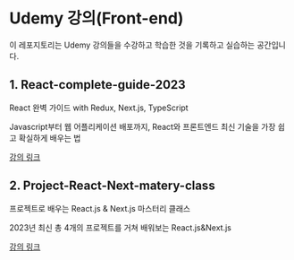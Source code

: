 # Udemy 강의(Front-end)

이 레포지토리는 Udemy 강의들을 수강하고 학습한 것을 기록하고 실습하는 공간입니다.

## 1. React-complete-guide-2023

React 완벽 가이드 with Redux, Next.js, TypeScript

Javascript부터 웹 어플리케이션 배포까지, React와 프론트엔드 최신 기술을 가장 쉽고 확실하게 배우는 법

[강의 링크](https://www.udemy.com/course/best-react/)

## 2. Project-React-Next-matery-class

프로젝트로 배우는 React.js & Next.js 마스터리 클래스

2023년 최신 총 4개의 프로젝트를 거쳐 배워보는 React.js&Next.js

[강의 링크](https://www.udemy.com/course/react-next-master/)
